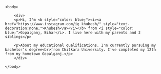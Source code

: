 	<body>
		
		<div>
		<p>Hi, I'm <b style="color: blue;"><i><a href="https://www.instagram.com/ig_khubesh/" style="text-decoration:none;">Khubesh</a></i></b> from <i style="color: blue;">Gopalganj, Bihar</i>. I live here with my parents and 3 siblings</p>

		<p>About my educational qualifications, I'm currently pursuing my bachelor's degree<br>from Chitkara University. I've completed my 12th from my hometown Gopalganj.</p>
		</div>
		
	</body>
